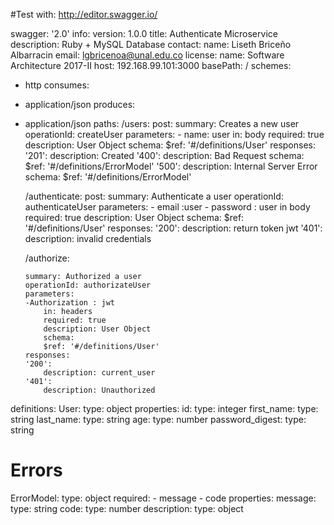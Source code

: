 #Test with: http://editor.swagger.io/

swagger: '2.0'
info:
  version: 1.0.0
  title: Authenticate Microservice
  description: Ruby + MySQL Database
  contact:
      name: Liseth Briceño Albarracin
      email: lgbricenoa@unal.edu.co
  license:
    name: Software Architecture 2017-II
host: 192.168.99.101:3000
basePath: /
schemes:
  - http
consumes:
  - application/json
produces:
  - application/json
paths:
  /users:
    post:
      summary: Creates a new user
      operationId: createUser
      parameters:
        - name: user
          in: body
          required: true
          description: User Object
          schema:
            $ref: '#/definitions/User'
      responses:
        '201':
          description: Created
        '400':
          description: Bad Request
          schema:
            $ref: '#/definitions/ErrorModel'
        '500':
          description: Internal Server Error
          schema:
            $ref: '#/definitions/ErrorModel'
    
    /authenticate:
    post:
        summary: Authenticate a user
        operationId: authenticateUser
        parameters:
        - email :user 
        - password : user
          in body
          required: true 
          description: User Object
          schema:
           $ref: '#/definitions/User'
        responses:
        '200':
            description: return token jwt
        '401':
            description: invalid credentials
    
    /authorize:
    
        summary: Authorized a user
        operationId: authorizateUser
        parameters:
        -Authorization : jwt 
            in: headers
            required: true
            description: User Object
            schema:
            $ref: '#/definitions/User'
        responses:
        '200':
            description: current_user
        '401':
            description: Unauthorized
            
definitions:
  User:
    type: object
    properties:
      id:
        type: integer
      first_name:
        type: string
      last_name:
        type: string
      age:
        type: number
      password_digest:
        type: string

  

# Errors
  ErrorModel:
    type: object
    required:
      - message
      - code
    properties:
      message:
        type: string
      code:
        type: number
      description:
        type: object

